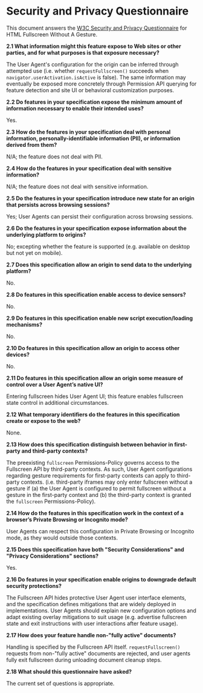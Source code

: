 # Security and Privacy Questionnaire

This document answers the [W3C Security and Privacy Questionnaire](https://www.w3.org/TR/security-privacy-questionnaire/) for HTML Fullscreen Without A Gesture.

**2.1 What information might this feature expose to Web sites or other parties, and for what purposes is that exposure necessary?**

The User Agent's configuration for the origin can be inferred through attempted use (i.e. whether `requestFullscreen()` succeeds when `navigator.userActivation.isActive` is false). The same information may eventually be exposed more concretely through Permission API querying for feature detection and site UI or behavioral customization purposes.

**2.2 Do features in your specification expose the minimum amount of information necessary to enable their intended uses?**

Yes.

**2.3 How do the features in your specification deal with personal information, personally-identifiable information (PII), or information derived from them?**

N/A; the feature does not deal with PII.

**2.4 How do the features in your specification deal with sensitive information?**

N/A; the feature does not deal with sensitive information.

**2.5 Do the features in your specification introduce new state for an origin that persists across browsing sessions?**

Yes; User Agents can persist their configuration across browsing sessions.

**2.6 Do the features in your specification expose information about the underlying platform to origins?**

No; excepting whether the feature is supported (e.g. available on desktop but not yet on mobile).

**2.7 Does this specification allow an origin to send data to the underlying platform?**

No.

**2.8 Do features in this specification enable access to device sensors?**

No.

**2.9 Do features in this specification enable new script execution/loading mechanisms?**

No.

**2.10 Do features in this specification allow an origin to access other devices?**

No.

**2.11 Do features in this specification allow an origin some measure of control over a User Agent’s native UI?**

Entering fullscreen hides User Agent UI; this feature enables fullscreen state control in additional circumstances.

**2.12 What temporary identifiers do the features in this specification create or expose to the web?**

None.

**2.13 How does this specification distinguish between behavior in first-party and third-party contexts?**

The preexisting `fullscreen` Permissions-Policy governs access to the Fullscreen API by third-party contexts. As such, User Agent configurations regarding gesture requirements for first-party contexts can apply to third-party contexts. (i.e. third-party iframes may only enter fullscreen without a gesture if (a) the User Agent is configured to permit fullscreen without a gesture in the first-party context and (b) the third-party context is granted the `fullscreen` Permissions-Policy).

**2.14 How do the features in this specification work in the context of a browser’s Private Browsing or Incognito mode?**

User Agents can respect this configuration in Private Browsing or Incognito mode, as they would outside those contexts.

**2.15 Does this specification have both "Security Considerations" and "Privacy Considerations" sections?**

Yes.

**2.16 Do features in your specification enable origins to downgrade default security protections?**

The Fullscreen API hides protective User Agent user interface elements, and the specification defines mitigations that are widely deployed in implementations. User Agents should explain new configuration options and adapt existing overlay mitigations to suit usage (e.g. advertise fullscreen state and exit instructions with user interactions after feature usage).

**2.17 How does your feature handle non-"fully active" documents?**

Handling is specified by the Fullscreen API itself. `requestFullscreen()` requests from non-"fully active" documents are rejected, and user agents fully exit fullscreen during unloading document cleanup steps.

**2.18 What should this questionnaire have asked?**

The current set of questions is appropriate.
